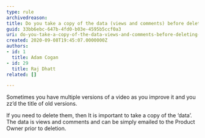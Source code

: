 ```yaml
---
type: rule
archivedreason: 
title: Do you take a copy of the data (views and comments) before deleting a version for good?
guid: 33bb6ebc-647b-4fd0-b03e-4595b5ccf0a3
uri: do-you-take-a-copy-of-the-data-views-and-comments-before-deleting-a-version-for-good
created: 2020-09-08T19:45:07.0000000Z
authors:
- id: 1
  title: Adam Cogan
- id: 29
  title: Raj Dhatt
related: []

---
```


Sometimes you have multiple versions of a video as you improve it and you zz’d the title of old versions.

<!--endintro-->

If you need to delete them, then It is important to take a copy of the ‘data’. The data is views and comments and can be simply emailed to the Product Owner prior to deletion.
